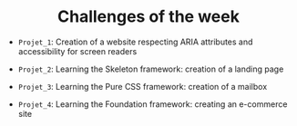 <h1 align="center"> Challenges of the week </h1>

- `Projet_1`: Creation of a website respecting ARIA attributes and accessibility for screen readers

- `Projet_2`: Learning the Skeleton framework: creation of a landing page

- `Projet_3`: Learning the Pure CSS framework: creation of a mailbox

- `Projet_4`: Learning the Foundation framework: creating an e-commerce site

